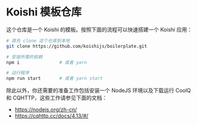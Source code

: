 # Koishi 模板仓库

这个仓库是一个 Koishi 的模板。按照下面的流程可以快速搭建一个 Koishi 应用：

```sh
# 首先 clone 这个仓库到本地
git clone https://github.com/koishijs/boilerplate.git

# 安装所需的依赖
npm i               # 或者 yarn

# 运行程序
npm run start       # 或者 yarn start
```

除此以外，你还需要的准备工作包括安装一个 NodeJS 环境以及下载运行 CoolQ 和 CQHTTP，这些工作请参见下面的文档：

- https://nodejs.org/zh-cn/
- https://cqhttp.cc/docs/4.13/#/
